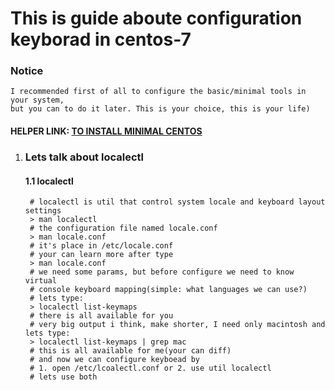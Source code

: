 # This is guide aboute configuration keyborad in centos-7

### Notice
	I recommended first of all to configure the basic/minimal tools in your system,  
	but you can to do it later. This is your choice, this is your life)  



#### HELPER LINK: [TO INSTALL MINIMAL CENTOS](../minimal/ "FOLLOW THIS LINK TO MINIMAL")  


1. ### Lets talk about localectl

	#### 1.1 localectl
		# localectl is util that control system locale and keyboard layout settings  
		> man localectl
		# the configuration file named locale.conf  
		> man locale.conf
		# it's place in /etc/locale.conf  
		# your can learn more after type  
		> man locale.conf
		# we need some params, but before configure we need to know virtual
		# console keyboard mapping(simple: what languages we can use?)
		# lets type:  
		> localectl list-keymaps
		# there is all available for you
		# very big output i think, make shorter, I need only macintosh and lets type:  
		> localectl list-keymaps | grep mac
		# this is all available for me(your can diff)
		# and now we can configure keyboead by
		# 1. open /etc/lcoalectl.conf or 2. use util localectl
		# lets use both
